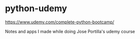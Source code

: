 # python-udemy

https://www.udemy.com/complete-python-bootcamp/

Notes and apps I made while doing  Jose Portilla's udemy course

